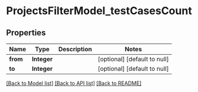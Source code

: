 # ProjectsFilterModel_testCasesCount
## Properties

| Name | Type | Description | Notes |
|------------ | ------------- | ------------- | -------------|
| **from** | **Integer** |  | [optional] [default to null] |
| **to** | **Integer** |  | [optional] [default to null] |

[[Back to Model list]](../README.md#documentation-for-models) [[Back to API list]](../README.md#documentation-for-api-endpoints) [[Back to README]](../README.md)

